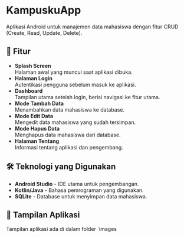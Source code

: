 # KampuskuApp

Aplikasi Android untuk manajemen data mahasiswa dengan fitur CRUD (Create, Read, Update, Delete).

## 📱 Fitur

- **Splash Screen**  
  Halaman awal yang muncul saat aplikasi dibuka.
- **Halaman Login**  
  Autentikasi pengguna sebelum masuk ke aplikasi.
- **Dashboard**  
  Tampilan utama setelah login, berisi navigasi ke fitur utama.
- **Mode Tambah Data**  
  Menambahkan data mahasiswa ke database.
- **Mode Edit Data**  
  Mengedit data mahasiswa yang sudah tersimpan.
- **Mode Hapus Data**  
  Menghapus data mahasiswa dari database.
- **Halaman Tentang**  
  Informasi tentang aplikasi dan pengembang.

## 🛠 Teknologi yang Digunakan

- **Android Studio** - IDE utama untuk pengembangan.
- **Kotlin/Java** - Bahasa pemrograman yang digunakan.
- **SQLite** - Database untuk menyimpan data mahasiswa.

## 📸 Tampilan Aplikasi
Tampilan aplikasi ada di dalam folder `images
